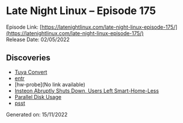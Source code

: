 # Late Night Linux – Episode 175
Episode Link: [https://latenightlinux.com/late-night-linux-episode-175/](https://latenightlinux.com/late-night-linux-episode-175/)  
Release Date: 02/05/2022
## Discoveries
* [Tuya Convert](https://github.com/ct-Open-Source/tuya-convert)
* [entr](https://github.com/eradman/entr)
* [hw-probe](No link available)
* [Insteon Abruptly Shuts Down, Users Left Smart-Home-Less](https://hackaday.com/2022/04/25/insteon-abruptly-shuts-down-users-left-smart-home-less/)
* [Parallel Disk Usage](https://github.com/KSXGitHub/parallel-disk-usage)
* [psst](https://github.com/jpochyla/psst)

Generated on: 15/11/2022